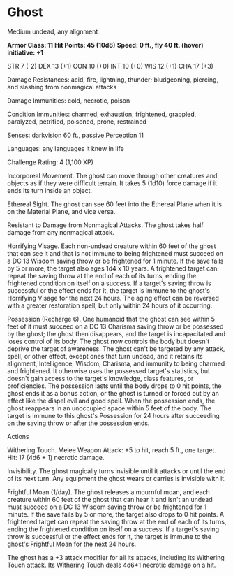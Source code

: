 # Ghost

Medium undead, any alignment

**Armor Class: 11**
**Hit Points: 45 (10d8)**
**Speed: 0 ft., fly 40 ft. (hover)**
**initiative: +1**

STR 7 (-2) DEX 13 (+1) CON 10 (+0) INT 10 (+0) WIS 12 (+1) CHA 17 (+3)

Damage Resistances: acid, fire, lightning, thunder; bludgeoning, piercing, and slashing from nonmagical attacks

Damage Immunities: cold, necrotic, poison

Condition Immunities: charmed, exhaustion, frightened, grappled, paralyzed, petrified, poisoned, prone, restrained

Senses: darkvision 60 ft., passive Perception 11

Languages: any languages it knew in life

Challenge Rating: 4 (1,100 XP)

Incorporeal Movement. The ghost can move through other creatures and objects as if they were difficult terrain. It takes 5 (1d10) force damage if it ends its turn inside an object.

Ethereal Sight. The ghost can see 60 feet into the Ethereal Plane when it is on the Material Plane, and vice versa.

Resistant to Damage from Nonmagical Attacks. The ghost takes half damage from any nonmagical attack.

Horrifying Visage. Each non-undead creature within 60 feet of the ghost that can see it and that is not immune to being frightened must succeed on a DC 13 Wisdom saving throw or be frightened for 1 minute. If the save fails by 5 or more, the target also ages 1d4 x 10 years. A frightened target can repeat the saving throw at the end of each of its turns, ending the frightened condition on itself on a success. If a target's saving throw is successful or the effect ends for it, the target is immune to the ghost's Horrifying Visage for the next 24 hours. The aging effect can be reversed with a greater restoration spell, but only within 24 hours of it occurring.

Possession (Recharge 6). One humanoid that the ghost can see within 5 feet of it must succeed on a DC 13 Charisma saving throw or be possessed by the ghost; the ghost then disappears, and the target is incapacitated and loses control of its body. The ghost now controls the body but doesn't deprive the target of awareness. The ghost can't be targeted by any attack, spell, or other effect, except ones that turn undead, and it retains its alignment, Intelligence, Wisdom, Charisma, and immunity to being charmed and frightened. It otherwise uses the possessed target's statistics, but doesn't gain access to the target's knowledge, class features, or proficiencies. The possession lasts until the body drops to 0 hit points, the ghost ends it as a bonus action, or the ghost is turned or forced out by an effect like the dispel evil and good spell. When the possession ends, the ghost reappears in an unoccupied space within 5 feet of the body. The target is immune to this ghost's Possession for 24 hours after succeeding on the saving throw or after the possession ends.

Actions

Withering Touch. Melee Weapon Attack: +5 to hit, reach 5 ft., one target. Hit: 17 (4d6 + 1) necrotic damage.

Invisibility. The ghost magically turns invisible until it attacks or until the end of its next turn. Any equipment the ghost wears or carries is invisible with it.

Frightful Moan (1/day). The ghost releases a mournful moan, and each creature within 60 feet of the ghost that can hear it and isn't an undead must succeed on a DC 13 Wisdom saving throw or be frightened for 1 minute. If the save fails by 5 or more, the target also drops to 0 hit points. A frightened target can repeat the saving throw at the end of each of its turns, ending the frightened condition on itself on a success. If a target's saving throw is successful or the effect ends for it, the target is immune to the ghost's Frightful Moan for the next 24 hours.

The ghost has a +3 attack modifier for all its attacks, including its Withering Touch attack. Its Withering Touch deals 4d6+1 necrotic damage on a hit.